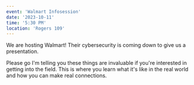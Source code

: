 ```yaml
---
event: 'Walmart Infosession'
date: '2023-10-11'
time: '5:30 PM'
location: 'Rogers 109'
---
```

We are hosting Walmart! Their cybersecurity is coming down to give us a presentation.

Please go I'm telling you these things are invaluable if you're interested in getting into the field.
This is where you learn what it's like in the real world and how you can make real connections.

